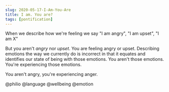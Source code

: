 ```yaml
---
slug: 2020-05-17-I-Am-You-Are
title: I am. You are?
tags: [pontification]
---
```

When we describe how we're feeling we say "I am angry", "I am upset", "I am X"

But you aren't _angry_ nor _upset_. You are feeling angry or upset. Describing emotions the way we currently do is incorrect in that it equates and identifies our state of being with those emotions. You aren't those emotions. You're experiencing those emotions.

You aren't angry, you're experiencing anger.

@philio @language @wellbeing @emotion
